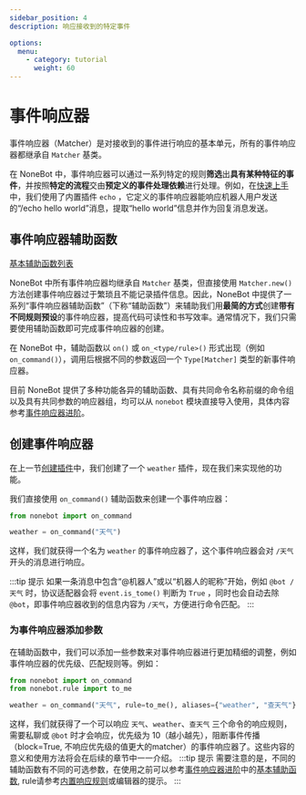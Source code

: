 ```yaml
---
sidebar_position: 4
description: 响应接收到的特定事件

options:
  menu:
    - category: tutorial
      weight: 60
---
```


# 事件响应器

事件响应器（Matcher）是对接收到的事件进行响应的基本单元，所有的事件响应器都继承自 `Matcher` 基类。

在 NoneBot 中，事件响应器可以通过一系列特定的规则**筛选**出**具有某种特征的事件**，并按照**特定的流程**交由**预定义的事件处理依赖**进行处理。例如，在[快速上手](../quick-start.mdx)中，我们使用了内置插件 `echo` ，它定义的事件响应器能响应机器人用户发送的“/echo hello world”消息，提取“hello world”信息并作为回复消息发送。

## 事件响应器辅助函数

[基本辅助函数列表](../advanced/matcher.md#基本辅助函数)

NoneBot 中所有事件响应器均继承自 `Matcher` 基类，但直接使用 `Matcher.new()` 方法创建事件响应器过于繁琐且不能记录插件信息。因此，NoneBot 中提供了一系列“事件响应器辅助函数”（下称“辅助函数”）来辅助我们用**最简的方式**创建**带有不同规则预设**的事件响应器，提高代码可读性和书写效率。通常情况下，我们只需要使用辅助函数即可完成事件响应器的创建。

在 NoneBot 中，辅助函数以 `on()` 或 `on_<type/rule>()` 形式出现（例如 `on_command()`），调用后根据不同的参数返回一个 `Type[Matcher]` 类型的新事件响应器。

目前 NoneBot 提供了多种功能各异的辅助函数、具有共同命令名称前缀的命令组以及具有共同参数的响应器组，均可以从 `nonebot` 模块直接导入使用，具体内容参考[事件响应器进阶](../advanced/matcher.md)。

## 创建事件响应器

在上一节[创建插件](./create-plugin.md#创建插件)中，我们创建了一个 `weather` 插件，现在我们来实现他的功能。

我们直接使用 `on_command()` 辅助函数来创建一个事件响应器：

```python {3} title=weather/__init__.py
from nonebot import on_command

weather = on_command("天气")
```

这样，我们就获得一个名为 `weather` 的事件响应器了，这个事件响应器会对 `/天气` 开头的消息进行响应。

:::tip 提示
如果一条消息中包含“@机器人”或以“机器人的昵称”开始，例如 `@bot /天气` 时，协议适配器会将 `event.is_tome()` 判断为 `True` ，同时也会自动去除 `@bot`，即事件响应器收到的信息内容为 `/天气`，方便进行命令匹配。
:::

### 为事件响应器添加参数

在辅助函数中，我们可以添加一些参数来对事件响应器进行更加精细的调整，例如事件响应器的优先级、匹配规则等。例如：

```python {4} title=weather/__init__.py
from nonebot import on_command
from nonebot.rule import to_me

weather = on_command("天气", rule=to_me(), aliases={"weather", "查天气"}, priority=10, block=True)
```

这样，我们就获得了一个可以响应 `天气`、`weather`、`查天气` 三个命令的响应规则，需要私聊或 `@bot` 时才会响应，优先级为 10（越小越先），阻断事件传播（block=True, 不响应优先级的值更大的matcher）的事件响应器了。这些内容的意义和使用方法将会在后续的章节中一一介绍。
:::tip 提示
需要注意的是，不同的辅助函数有不同的可选参数，在使用之前可以参考[事件响应器进阶](../advanced/matcher.md)中的[基本辅助函数](../advanced/matcher.md#基本辅助函数), rule请参考[内置响应规则](../advanced/matcher.md#内置响应规则)或编辑器的提示。
:::
